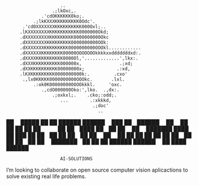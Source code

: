 
                        ..
                     .;lkOxc,.
                 .'cdOKKKKKK0ko;.
              .;lkKXXXKKKKKKKKK0Odc'.
          .'cd0XXXXXXXKKKKKKKKKK000Oxl;..
         .lKXXXXXXXXKKKKKKKKKKK0000000Okd;
         .dXXXXXXXXXKKKKKKKKK0000000000Okc
         .dXXXXXXXXKKKKKKKKK0000000000OOk:
         .dXXXXXXXKKKKKKKKK0000000000OOOkl............
         .dXXXXXXKKKKKKKK00000OOOOOOOkkkkxxdddddddxd:.
         .dXXXXKKKKKKKKKK0000Ol,'.............',lkx:.
         .dXXXKKKKKKKKKK000000x,              .;xd;
         .dXXKKKKKKKKKK00000000x;            .:xd,
         .lKXKKKKKKKKK0000000000k:.         .cxo'
          .,lx0KKKKK0000000000OOOkc.       .lxl.
              .:ok0K000000000OOOkkkl.     'oxc.
                 .,cdO000000Oko:',lko.  .,dx:.
                     .;oxkxl;.    .cko;:odd;.
                        ...        .:xkkkd,
                                    .;doc'
                                      ..
██       █████  ██    ██  ██████   ██████  ███    ██ ██████  
██      ██   ██  ██  ██  ██     ██    ██ ████   ██ ██   ██ 
██      ███████   ████   ██   ███ ██    ██ ██ ██  ██ ██   ██ 
██      ██   ██    ██    ██    ██ ██    ██ ██  ██ ██ ██   ██ 
███████ ██   ██    ██     ██████   ██████  ██   ████ ██████  


                        AI-SOLUTIONS

I’m looking to collaborate on open source computer vision aplicactions to solve existing real life problems.

